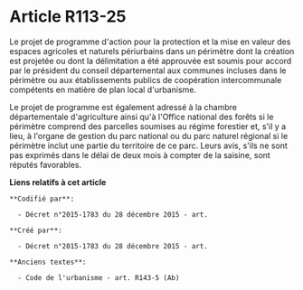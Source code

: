 # Article R113-25

Le projet de programme d'action pour la protection et la mise en valeur des espaces agricoles et naturels périurbains dans un
périmètre dont la création est projetée ou dont la délimitation a été approuvée est soumis pour accord par le président du
conseil départemental aux communes incluses dans le périmètre ou aux établissements publics de coopération intercommunale
compétents en matière de plan local d'urbanisme.

Le projet de programme est également adressé à la chambre départementale d'agriculture ainsi qu'à l'Office national des
forêts si le périmètre comprend des parcelles soumises au régime forestier et, s'il y a lieu, à l'organe de gestion du parc
national ou du parc naturel régional si le périmètre inclut une partie du territoire de ce parc. Leurs avis, s'ils ne sont
pas exprimés dans le délai de deux mois à compter de la saisine, sont réputés favorables.

**Liens relatifs à cet article**

	**Codifié par**:

	  - Décret n°2015-1783 du 28 décembre 2015 - art.

	**Créé par**:

	  - Décret n°2015-1783 du 28 décembre 2015 - art.

	**Anciens textes**:

	  - Code de l'urbanisme - art. R143-5 (Ab)
